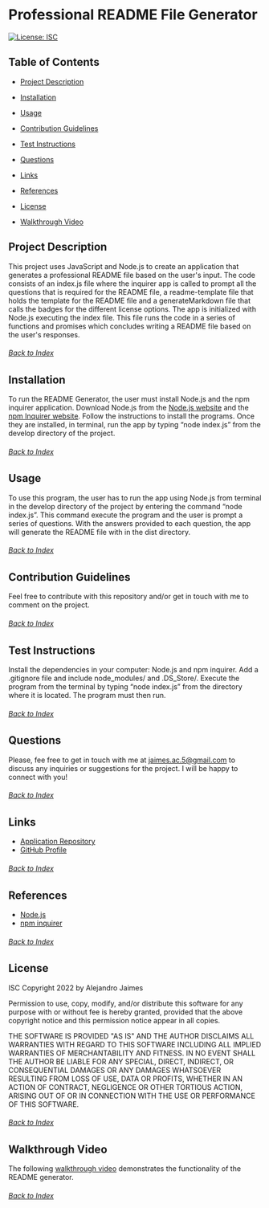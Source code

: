 
# Professional README File Generator
[![License: ISC](https://img.shields.io/badge/License-ISC-blue.svg)](https://opensource.org/licenses/ISC)

## Table of Contents
- [Project Description](#Project-Description)

- [Installation](#Installation)

- [Usage](#Usage)

- [Contribution Guidelines](#Contribution-Guidelines)

- [Test Instructions](#Test-Instructions)

- [Questions](#Questions)

- [Links](#Links)

- [References](#References)

- [License](#License)

- [Walkthrough Video](#Walkthrough-Video)

## Project Description
This project uses JavaScript and Node.js to create an application that generates a professional README file based on the user's input. The code consists of an index.js file where the inquirer app is called to prompt all the questions that is required for the README file, a readme-template file that holds the template for the README file and a generateMarkdown file that calls the badges for the different license options. The app is initialized with Node.js executing the index file. This file runs the code in a series of functions and promises which concludes writing a README file based on the user's responses.
###### [Back to Index](#Table-of-Contents)


## Installation
To run the README Generator, the user must install Node.js and the npm inquirer application. Download Node.js from the [Node.js website](https://nodejs.org/en/) and the [npm Inquirer website](https://www.npmjs.com/package/inquirer). Follow the instructions to install the programs. Once they are installed, in terminal, run the app by typing “node index.js” from the develop directory of the project.
###### [Back to Index](#Table-of-Contents)
	

## Usage
To use this program, the user has to run the app using Node.js from terminal in the develop directory of the project by entering the command “node index.js”. This command execute the program and the user is prompt a series of questions. With the answers provided to each question, the app will generate the README file with in the dist directory.
###### [Back to Index](#Table-of-Contents)
	

## Contribution Guidelines
Feel free to contribute with this repository and/or get in touch with me to comment on the project.
###### [Back to Index](#Table-of-Contents)
	

## Test Instructions
Install the dependencies in your computer: Node.js and npm inquirer. Add a .gitignore file and include node_modules/ and .DS_Store/. Execute the program from the terminal by typing “node index.js” from the directory where it is located. The program must then run.
###### [Back to Index](#Table-of-Contents)
	

## Questions
Please, fee free to get in touch with me at jaimes.ac.5@gmail.com to discuss any inquiries or suggestions for the project. I will be happy to connect with you!
###### [Back to Index](#Table-of-Contents)
	

## Links
- [Application Repository](https://github.com/AlexJCturbo/readme-generator)
- [GitHub Profile](https://github.com/AlexJCturbo)
###### [Back to Index](#Table-of-Contents)


## References
- [Node.js](https://nodejs.org/en/) 
- [npm inquirer](https://www.npmjs.com/package/inquirer)
###### [Back to Index](#Table-of-Contents)
	

## License
ISC
Copyright 2022 by Alejandro Jaimes
	

Permission to use, copy, modify, and/or distribute this software for any purpose with or without fee is hereby granted, provided that the above copyright notice and this permission notice appear in all copies.

THE SOFTWARE IS PROVIDED "AS IS" AND THE AUTHOR DISCLAIMS ALL WARRANTIES WITH REGARD TO THIS SOFTWARE INCLUDING ALL IMPLIED WARRANTIES OF MERCHANTABILITY AND FITNESS. IN NO EVENT SHALL THE AUTHOR BE LIABLE FOR ANY SPECIAL, DIRECT, INDIRECT, OR CONSEQUENTIAL DAMAGES OR ANY DAMAGES WHATSOEVER RESULTING FROM LOSS OF USE, DATA OR PROFITS, WHETHER IN AN ACTION OF CONTRACT, NEGLIGENCE OR OTHER TORTIOUS ACTION, ARISING OUT OF OR IN CONNECTION WITH THE USE OR PERFORMANCE OF THIS SOFTWARE.
###### [Back to Index](#Table-of-Contents)



## Walkthrough Video
The following [walkthrough video](https://drive.google.com/file/d/1ZsagvFVtdqMSQjnsMuUo746Zyt6R6X0c/view) demonstrates the functionality of the README generator.
###### [Back to Index](#Table-of-Contents)
  